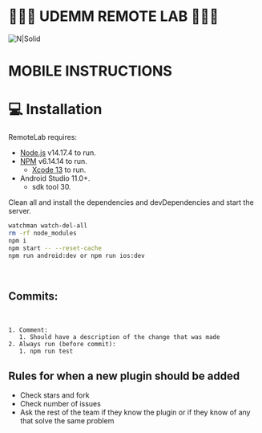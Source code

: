 # 🦉🦉🦉 UDEMM REMOTE LAB 🦉🦉🦉

![N|Solid](http://remotelab.com.ar/content/4bc6ed7bed356a8bba53c71caf0f1dc0.svg)


# MOBILE INSTRUCTIONS
# 💻 Installation

RemoteLab requires:
- [Node.js](https://nodejs.org/) v14.17.4 to run.
- [NPM](https://nodejs.org/) v6.14.14 to run.
  - [Xcode 13](https://xcodereleases.com/) to run.
- Android Studio 11.0+.
  - sdk tool 30.

Clean all and install the dependencies and devDependencies and start the server.

```sh
watchman watch-del-all
rm -rf node_modules
npm i
npm start -- --reset-cache
npm run android:dev or npm run ios:dev
```

<BR>

 ## Commits:

<BR>

    1. Comment:
       1. Should have a description of the change that was made
    2. Always run (before commit):
       1. npm run test

## Rules for when a new plugin should be added

 - Check stars and fork
 - Check number of issues
 - Ask the rest of the team if they know the plugin or if they know of any that solve the same problem

<BR>